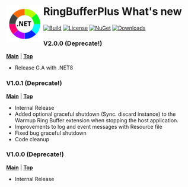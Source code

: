 ﻿# <img align="left" width="100" height="100" src="./images/icon.png">RingBufferPlus What's new
[![Build](https://github.com/FRACerqueira/RingBufferPlus/workflows/Build/badge.svg)](https://github.com/FRACerqueira/RingBufferPlus/actions/workflows/build.yml)
[![License](https://img.shields.io/badge/License-MIT-brightgreen.svg)](https://github.com/FRACerqueira/RingBufferPlus/blob/master/LICENSE)
[![NuGet](https://img.shields.io/nuget/v/RingBufferPlus)](https://www.nuget.org/packages/RingBufferPlus/)
[![Downloads](https://img.shields.io/nuget/dt/RingBufferPlus)](https://www.nuget.org/packages/RingBufferPlus/)

### V2.0.0 (Deprecate!)
[**Main**](index.md) | [**Top**](#ringbufferplus-whats-new)

- Release G.A with .NET8 

### V1.0.1 (Deprecate!)
[**Main**](index.md) | [**Top**](#ringbufferplus-whats-new)

- Internal Release
- Added optional graceful shutdown (Sync. discard instance) to the Warmup Ring Buffer extension when stopping the host application.
- Improvements to log and event messages with Resource file
- Fixed bug graceful shutdown
- Code cleanup

### V1.0.0 (Deprecate!)
[**Main**](index.md) | [**Top**](#ringbufferplus-whats-new)

- Internal Release

